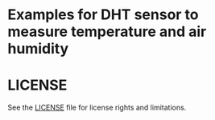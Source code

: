 # Examples for DHT sensor to measure temperature and air humidity

# LICENSE

See the [LICENSE](../LICENSE.md) file for license rights and limitations.